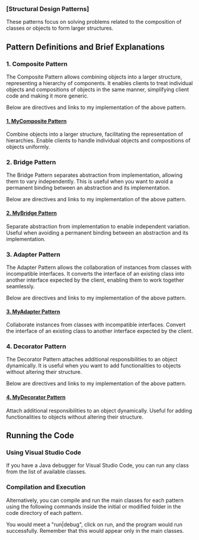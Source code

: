 ### [Structural Design Patterns]
These patterns focus on solving problems related to the composition of classes or objects to form larger structures.

## Pattern Definitions and Brief Explanations

### 1. Composite Pattern
The Composite Pattern allows combining objects into a larger structure, representing a hierarchy of components. It enables clients to treat individual objects and compositions of objects in the same manner, simplifying client code and making it more generic.

Below are directives and links to my implementation of the above pattern.

#### [1. MyComposite Pattern](FOMUBAD_BORISTA_FONDI_20V2001/Structural/Composite)
Combine objects into a larger structure, facilitating the representation of hierarchies. Enable clients to handle individual objects and compositions of objects uniformly.

### 2. Bridge Pattern
The Bridge Pattern separates abstraction from implementation, allowing them to vary independently. This is useful when you want to avoid a permanent binding between an abstraction and its implementation.

Below are directives and links to my implementation of the above pattern.

#### [2. MyBridge Pattern](FOMUBAD_BORISTA_FONDI_20V2001/Structural/Bridge)
Separate abstraction from implementation to enable independent variation. Useful when avoiding a permanent binding between an abstraction and its implementation.

### 3. Adapter Pattern
The Adapter Pattern allows the collaboration of instances from classes with incompatible interfaces. It converts the interface of an existing class into another interface expected by the client, enabling them to work together seamlessly.

Below are directives and links to my implementation of the above pattern.

#### [3. MyAdapter Pattern](FOMUBAD_BORISTA_FONDI_20V2001/Structural/Adapter)
Collaborate instances from classes with incompatible interfaces. Convert the interface of an existing class to another interface expected by the client.

### 4. Decorator Pattern
The Decorator Pattern attaches additional responsibilities to an object dynamically. It is useful when you want to add functionalities to objects without altering their structure.

Below are directives and links to my implementation of the above pattern.

#### [4. MyDecorator Pattern](FOMUBAD_BORISTA_FONDI_20V2001/Structural/Decorator)
Attach additional responsibilities to an object dynamically. Useful for adding functionalities to objects without altering their structure.

## Running the Code

### Using Visual Studio Code

If you have a Java debugger for Visual Studio Code, you can run any class from the list of available classes.

### Compilation and Execution

Alternatively, you can compile and run the main classes for each pattern using the following commands inside the initial or modified folder in the code directory of each pattern.

You would meet a "run|debug", click on run, and the program would run successfully. Remember that this would appear only in the main classes.
